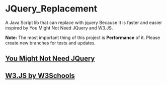 # JQuery_Replacement
A Java Script lib that can replace with jquery Because It is faster and easier inspired by You Might Not Need JQuery and W3.JS.


**Note:** The most important thing of this project is **Performance** of it. Please create new branches for tests and updates.
## [You Might Not Need JQuery](http://youmightnotneedjquery.com/)
## [W3.JS by W3Schools](https://www.w3schools.com/w3js/)
